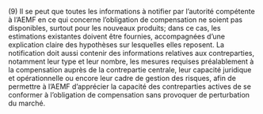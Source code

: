 (9) Il se peut que toutes les informations à notifier par l’autorité compétente à l’AEMF en ce qui concerne l’obligation de compensation ne soient pas disponibles, surtout pour les nouveaux produits; dans ce cas, les estimations existantes doivent être fournies, accompagnées d’une explication claire des hypothèses sur lesquelles elles reposent. La notification doit aussi contenir des informations relatives aux contreparties, notamment leur type et leur nombre, les mesures requises préalablement à la compensation auprès de la contrepartie centrale, leur capacité juridique et opérationnelle ou encore leur cadre de gestion des risques, afin de permettre à l’AEMF d’apprécier la capacité des contreparties actives de se conformer à l’obligation de compensation sans provoquer de perturbation du marché.